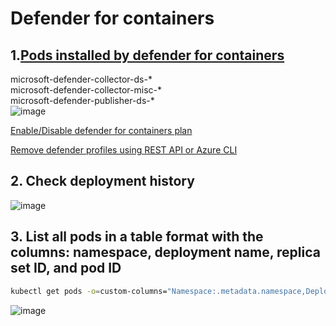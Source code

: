 # Defender for containers
## 1.[Pods installed by defender for containers](https://learn.microsoft.com/en-us/azure/defender-for-cloud/defender-for-containers-architecture?tabs=defender-for-container-arch-aks#defender-profile-component-details)

microsoft-defender-collector-ds-* <br>
microsoft-defender-collector-misc-* <br>
microsoft-defender-publisher-ds-* <br>
![image](https://user-images.githubusercontent.com/96930989/235035899-6b0e91e4-9619-4fe2-84f1-610988957bc8.png)


[Enable/Disable defender for containers plan](https://learn.microsoft.com/en-us/azure/defender-for-cloud/defender-for-containers-enable?tabs=aks-deploy-portal%2Ck8s-deploy-asc%2Ck8s-verify-asc%2Ck8s-remove-arc%2Caks-removeprofile-api&pivots=defender-for-container-aks)

[Remove defender profiles using REST API or Azure CLI](https://learn.microsoft.com/en-us/azure/defender-for-cloud/defender-for-containers-enable?tabs=aks-deploy-portal%2Ck8s-deploy-asc%2Ck8s-verify-asc%2Ck8s-remove-arc%2Ck8s-remove-cli&pivots=defender-for-container-aks#remove-the-defender-profile)

## 2. Check deployment history
![image](https://github.com/user-attachments/assets/c9c3f0a5-4ea0-457c-99bf-efd57966a397)

## 3. List all pods in a table format with the columns: namespace, deployment name, replica set ID, and pod ID
```sh
kubectl get pods -o=custom-columns="Namespace:.metadata.namespace,Deployment:.metadata.ownerReferences[?(@.kind=='Deployment')].name,ReplicaSet:.metadata.ownerReferences[?(@.kind=='ReplicaSet')].name,Pod:.metadata.name" --all-namespaces
```
![image](https://github.com/user-attachments/assets/4d67ff97-b52b-4a9b-b2e3-927d8ce8008b)
